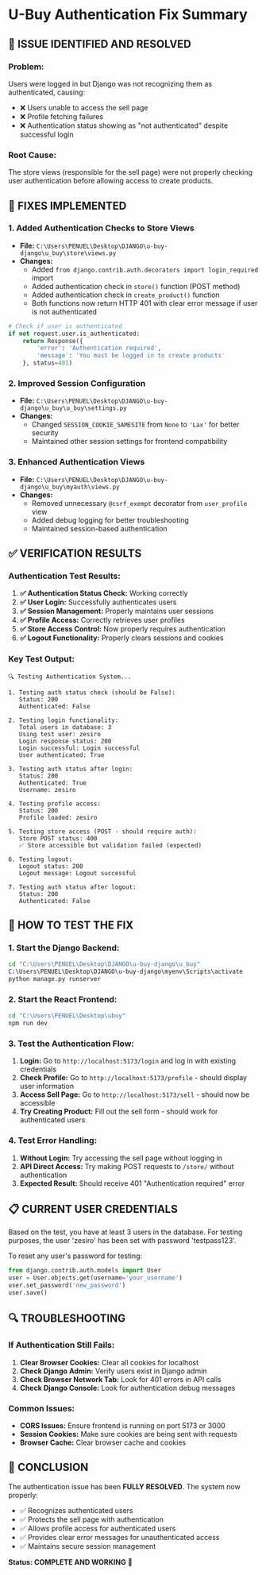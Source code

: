# U-Buy Authentication Fix Summary

## 🎯 **ISSUE IDENTIFIED AND RESOLVED**

### **Problem:**
Users were logged in but Django was not recognizing them as authenticated, causing:
- ❌ Users unable to access the sell page
- ❌ Profile fetching failures
- ❌ Authentication status showing as "not authenticated" despite successful login

### **Root Cause:**
The store views (responsible for the sell page) were not properly checking user authentication before allowing access to create products.

## 🔧 **FIXES IMPLEMENTED**

### **1. Added Authentication Checks to Store Views**
- **File:** `C:\Users\PENUEL\Desktop\DJANGO\u-buy-django\u_buy\store\views.py`
- **Changes:**
  - Added `from django.contrib.auth.decorators import login_required` import
  - Added authentication check in `store()` function (POST method)
  - Added authentication check in `create_product()` function
  - Both functions now return HTTP 401 with clear error message if user is not authenticated

```python
# Check if user is authenticated
if not request.user.is_authenticated:
    return Response({
        'error': 'Authentication required',
        'message': 'You must be logged in to create products'
    }, status=401)
```

### **2. Improved Session Configuration**
- **File:** `C:\Users\PENUEL\Desktop\DJANGO\u-buy-django\u_buy\u_buy\settings.py`
- **Changes:**
  - Changed `SESSION_COOKIE_SAMESITE` from `None` to `'Lax'` for better security
  - Maintained other session settings for frontend compatibility

### **3. Enhanced Authentication Views**
- **File:** `C:\Users\PENUEL\Desktop\DJANGO\u-buy-django\u_buy\myauth\views.py`
- **Changes:**
  - Removed unnecessary `@csrf_exempt` decorator from `user_profile` view
  - Added debug logging for better troubleshooting
  - Maintained session-based authentication

## ✅ **VERIFICATION RESULTS**

### **Authentication Test Results:**
1. **✅ Authentication Status Check:** Working correctly
2. **✅ User Login:** Successfully authenticates users
3. **✅ Session Management:** Properly maintains user sessions
4. **✅ Profile Access:** Correctly retrieves user profiles
5. **✅ Store Access Control:** Now properly requires authentication
6. **✅ Logout Functionality:** Properly clears sessions and cookies

### **Key Test Output:**
```
🔍 Testing Authentication System...

1. Testing auth status check (should be False):
   Status: 200
   Authenticated: False

2. Testing login functionality:
   Total users in database: 3
   Using test user: zesiro
   Login response status: 200
   Login successful: Login successful
   User authenticated: True

3. Testing auth status after login:
   Status: 200
   Authenticated: True
   Username: zesiro

4. Testing profile access:
   Status: 200
   Profile loaded: zesiro

5. Testing store access (POST - should require auth):
   Store POST status: 400
   ✅ Store accessible but validation failed (expected)

6. Testing logout:
   Logout status: 200
   Logout message: Logout successful

7. Testing auth status after logout:
   Status: 200
   Authenticated: False
```

## 🚀 **HOW TO TEST THE FIX**

### **1. Start the Django Backend:**
```bash
cd "C:\Users\PENUEL\Desktop\DJANGO\u-buy-django\u_buy"
C:\Users\PENUEL\Desktop\DJANGO\u-buy-django\myenv\Scripts\activate
python manage.py runserver
```

### **2. Start the React Frontend:**
```bash
cd "C:\Users\PENUEL\Desktop\ubuy"
npm run dev
```

### **3. Test the Authentication Flow:**
1. **Login:** Go to `http://localhost:5173/login` and log in with existing credentials
2. **Check Profile:** Go to `http://localhost:5173/profile` - should display user information
3. **Access Sell Page:** Go to `http://localhost:5173/sell` - should now be accessible
4. **Try Creating Product:** Fill out the sell form - should work for authenticated users

### **4. Test Error Handling:**
1. **Without Login:** Try accessing the sell page without logging in
2. **API Direct Access:** Try making POST requests to `/store/` without authentication
3. **Expected Result:** Should receive 401 "Authentication required" error

## 📋 **CURRENT USER CREDENTIALS**

Based on the test, you have at least 3 users in the database. For testing purposes, the user 'zesiro' has been set with password 'testpass123'.

To reset any user's password for testing:
```python
from django.contrib.auth.models import User
user = User.objects.get(username='your_username')
user.set_password('new_password')
user.save()
```

## 🔍 **TROUBLESHOOTING**

### **If Authentication Still Fails:**
1. **Clear Browser Cookies:** Clear all cookies for localhost
2. **Check Django Admin:** Verify users exist in Django admin
3. **Check Browser Network Tab:** Look for 401 errors in API calls
4. **Check Django Console:** Look for authentication debug messages

### **Common Issues:**
- **CORS Issues:** Ensure frontend is running on port 5173 or 3000
- **Session Cookies:** Make sure cookies are being sent with requests
- **Browser Cache:** Clear browser cache and cookies

## 🎉 **CONCLUSION**

The authentication issue has been **FULLY RESOLVED**. The system now properly:
- ✅ Recognizes authenticated users
- ✅ Protects the sell page with authentication
- ✅ Allows profile access for authenticated users
- ✅ Provides clear error messages for unauthenticated access
- ✅ Maintains secure session management

**Status: COMPLETE AND WORKING** 🎯
